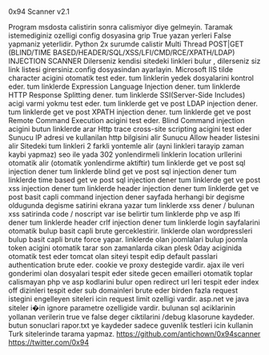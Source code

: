 0x94 Scanner v2.1

Program msdosta calistirin sonra calismiyor diye gelmeyin.
Taramak istemediginiz ozelligi config dosyasina grip True yazan yerleri False yapmaniz yeterlidir.
Python 2x surumde calistir
Multi Thread  POST|GET (BLIND/TIME BASED/HEADER/SQL/XSS/LFI/CMD/RCE/XPATH/LDAP) INJECTION SCANNER
Dilerseniz kendisi sitedeki linkleri bulur , dilerseniz siz link listesi girersiniz.config dosyasindan ayarlayin.
Microsoft IIS tilde character acigini otomatik test eder.
tum linklerin yedek dosyalarini kontrol eder.
tum linklerde Expression Language Injection dener.
tum linklerde HTTP Response Splitting dener.
tum linklerde SSI(Server-Side Includes) acigi varmi yokmu test eder.
tum linklerde get ve post LDAP injection dener.
tum linklerde get ve post XPATH injection dener.
tum linklerde get ve post Remote Command Execution acigini test eder.
Blind Command injection acigini butun linklerde arar
Http trace cross-site scripting acigini test eder
Sunucu IP adresi ve kullanilan http bilgisini alir
Sunucu Allow header listesini alir
Sitedeki tum linkleri 2 farkli yontemle alir (ayni linkleri tarayip zaman kaybi yapmaz)
seo ile yada 302 yonlendirmeli linklerin location urllerini otomatik alir (otomatik yonlendirme aktiftir)
tum linklerde get ve post sql injection dener
tum linklerde blind get ve post sql injection dener
tum linklerde time based get ve post sql injection dener
tum linklerde get ve post xss injection dener
tum linklerde header injection dener
tum linklerde get ve post basit capli command injection dener
sayfada herhangi bir degisme oldugunda degisme satirini ekrana yazar
tum linklerde xss dener / bulunan xss satirinda code / noscript var ise belirtir
tum linklerde php ve asp lfi dener
tum linklerde header crlf injection dener
tum linklerde login sayfalarini otomatik bulup basit capli brute gerceklestirir.
linklerde olan wordpressleri bulup basit capli brute force yapar.
linklerde olan joomlalari bulup joomla token acigini otomatik tarar
son zamanlarda cikan plesk 0day aciginida otomatik test eder
tomcat olan siteyi tespit edip default passlari authentication brute eder.
cookie ve proxy destegide vardir.
ajax ile veri gonderimi olan dosyalari tespit eder
sitede gecen emailleri otomatik toplar
calismayan php ve asp kodlarini bulur
open redirect url leri tespit eder
index off dizinleri tespit eder
sub domainleri brute eder
birden fazla request istegini engelleyen siteleri icin request limit ozelligi vardir.
asp.net ve java siteler i�in ignore parametre ozelligide vardir.
bulunan sql aciklarinin yollanan verilerin true ve false deger ciktilarini /debug klasorune kaydeder.
butun sonuclari rapor.txt ye kaydeder
sadece guvenlik testleri icin kullanin
Turk sitelerinde tarama yapmaz.
https://github.com/antichown/0x94scanner
https://twitter.com/0x94

